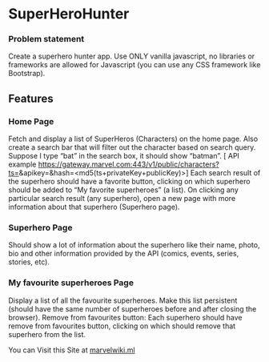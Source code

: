 # SuperHeroHunter

### Problem statement
Create a superhero hunter app. Use ONLY vanilla javascript, no libraries or frameworks are allowed for Javascript (you can use any CSS framework like Bootstrap).


## Features 

### Home Page
Fetch and display a list of SuperHeros (Characters) on the home page. Also create a search bar that will filter out the character based on search query. Suppose I type “bat” in the search box, it should show “batman”. 
[ API example https://gateway.marvel.com:443/v1/public/characters?ts=<time-stamp>&apikey=<public-key>&hash=<md5(ts+privateKey+publicKey)>]
Each search result of the superhero should have a favorite button, clicking on which superhero should be added to “My favorite superheroes” (a list).
On clicking any particular search result (any superhero), open a new page with more information about that superhero (Superhero page).

### Superhero Page
Should show a lot of information about the superhero like their name, photo, bio and other information provided by the API (comics, events, series, stories, etc).

### My favourite superheroes Page
Display a list of all the favourite superheroes.
Make this list persistent (should have the same number of superheroes before and after closing the browser).
Remove from favourites button: Each superhero should have remove from favourites button, clicking on which should remove that superhero from the list.



You can Visit this Site at [marvelwiki.ml](https://marvelwiki.ml)
